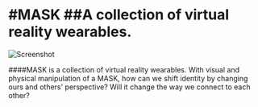 #MASK
##A collection of virtual reality wearables.
============
![Screenshot](http://www.jhclaura.com/MASK/mask.jpg)

####MASK is a collection of virtual reality wearables. With visual and physical manipulation of a MASK, how can we shift identity by changing ours and others' perspective? Will it change the way we connect to each other?


